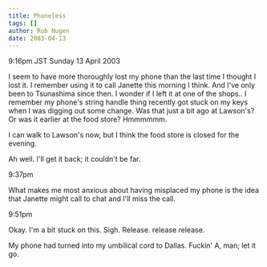 ```yaml
---
title: Phoneless
tags: []
author: Rob Nugen
date: 2003-04-13
---
```


<p class=date>9:16pm JST Sunday 13 April 2003</p>

<p>I seem to have more thoroughly lost my phone than the last time I
thought I lost it.  I remember using it to call Janette this morning I
think.  And I've only been to Tsunashima since then.  I wonder if I
left it at one of the shops..  I remember my phone's string handle
thing recently got stuck on my keys when I was digging out some
change.  Was that just a bit ago at Lawson's?  Or was it earlier at
the food store?  Hmmmmmm.</p>

<p>I can walk to Lawson's now, but I think the food store is closed
for the evening.</p>

<p>Ah well.  I'll get it back; it couldn't be far.</p>

<p class=date>9:37pm</p>

<p>What makes me most anxious about having misplaced my phone is the
idea that Janette might call to chat and I'll miss the call.</p>

<p class=date>9:51pm</p>

<p>Okay.  I'm a bit stuck on this.  Sigh.  Release.  release
release.</p>

<p>My phone had turned into my umbilical cord to Dallas.  Fuckin' A,
man; let it go.</p>
